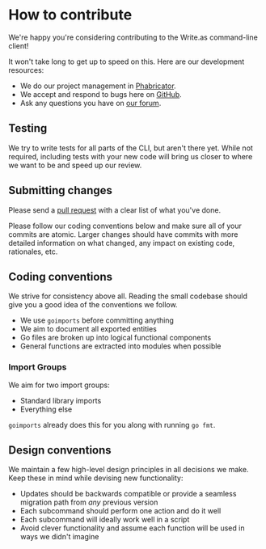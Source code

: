 # How to contribute

We're happy you're considering contributing to the Write.as command-line client!

It won't take long to get up to speed on this. Here are our development resources:

* We do our project management in [Phabricator](https://todo.musing.studio/tag/write.as_cli/).
* We accept and respond to bugs here on [GitHub](https://github.com/writeas/writeas-cli/issues).
* Ask any questions you have on [our forum](https://discuss.write.as).

## Testing

We try to write tests for all parts of the CLI, but aren't there yet. While not required, including tests with your new code will bring us closer to where we want to be and speed up our review.

## Submitting changes

Please send a [pull request](https://github.com/writeas/writeas-cli/compare) with a clear list of what you've done.

Please follow our coding conventions below and make sure all of your commits are atomic. Larger changes should have commits with more detailed information on what changed, any impact on existing code, rationales, etc.

## Coding conventions

We strive for consistency above all. Reading the small codebase should give you a good idea of the conventions we follow.

* We use `goimports` before committing anything
* We aim to document all exported entities
* Go files are broken up into logical functional components
* General functions are extracted into modules when possible

### Import Groups

We aim for two import groups:

* Standard library imports
* Everything else

`goimports` already does this for you along with running `go fmt`.

## Design conventions

We maintain a few high-level design principles in all decisions we make. Keep these in mind while devising new functionality:

* Updates should be backwards compatible or provide a seamless migration path from *any* previous version
* Each subcommand should perform one action and do it well
* Each subcommand will ideally work well in a script
* Avoid clever functionality and assume each function will be used in ways we didn't imagine
